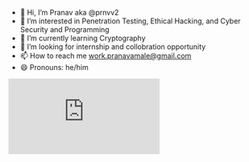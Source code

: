 - 👋 Hi, I’m Pranav aka @prnvv2
- 👀 I’m interested in Penetration Testing, Ethical Hacking, and Cyber Security and Programming 
- 🌱 I’m currently learning Cryptography 
- 💞️ I’m looking for internship and collobration opportunity 
- 📫 How to reach me work.pranavamale@gmail.com
- 😄 Pronouns: he/him

<iframe src="https://tryhackme.com/api/v2/badges/public-profile?userPublicId=2182193" style='border:none;'></iframe>

<!---
prnvv2/prnvv2 is a ✨ special ✨ repository because its `README.md` (this file) appears on your GitHub profile.
You can click the Preview link to take a look at your changes.
--->
